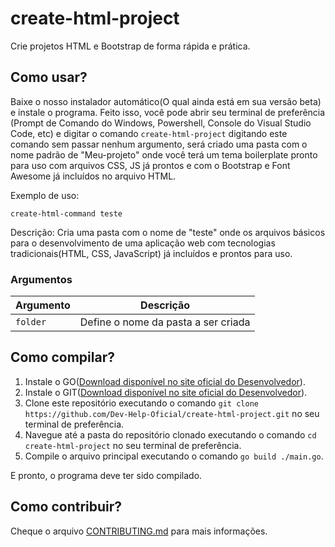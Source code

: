 # create-html-project
Crie projetos HTML e Bootstrap de forma rápida e prática.


## Como usar?
Baixe o nosso instalador automático(O qual ainda está em sua versão beta) e instale o programa. Feito isso, você pode abrir seu terminal de preferência (Prompt de Comando do Windows, Powershell, Console do Visual Studio Code, etc) e digitar o comando ```create-html-project``` digitando este comando sem passar nenhum argumento, será criado uma pasta com o nome padrão de "Meu-projeto" onde você terá um tema boilerplate pronto para uso com arquivos CSS, JS já prontos e com o Bootstrap e Font Awesome já incluídos no arquivo HTML.

Exemplo de uso:
```
create-html-command teste
```
Descrição:
Cria uma pasta com o nome de "teste" onde os arquivos básicos para o desenvolvimento de uma aplicação web com tecnologias tradicionais(HTML, CSS, JavaScript) já incluídos e prontos para uso.

### Argumentos
| Argumento    | Descrição                             |
|-------------|---------------------------------------|
| `folder` | Define o nome da pasta a ser criada |

## Como compilar?
1. Instale o GO([Download disponível no site oficial do Desenvolvedor](https://go.dev/dl/)).
2. Instale o GIT([Download disponível no site oficial do Desenvolvedor](https://git-scm.com/downloads)).
3. Clone este repositório executando o comando ```git clone https://github.com/Dev-Help-Oficial/create-html-project.git``` no seu terminal de preferência.
4. Navegue até a pasta do repositório clonado executando o comando ```cd create-html-project``` no seu terminal de preferência. 
5. Compile o arquivo principal executando o comando ```go build ./main.go```.

E pronto, o programa deve ter sido compilado.

## Como contribuir?
Cheque o arquivo [CONTRIBUTING.md](https://github.com/Dev-Help-Oficial/create-html-project/blob/main/CONTRIBUTING.md) para mais informações.

